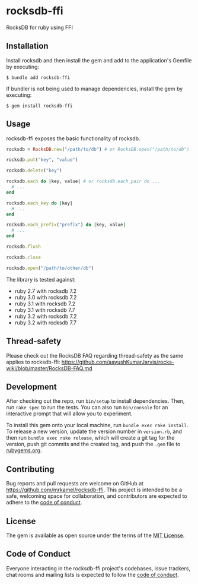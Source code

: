 # rocksdb-ffi

RocksDB for ruby using FFI

## Installation

Install rocksdb and then install the gem and add to the application's Gemfile
by executing:

```
$ bundle add rocksdb-ffi
```

If bundler is not being used to manage dependencies, install the gem by executing:

```
$ gem install rocksdb-ffi
```

## Usage

rocksdb-ffi exposes the basic functionality of rocksdb.

```ruby
rocksdb = RocksDB.new("/path/to/db") # or RocksDB.open("/path/to/db")

rocksdb.put("key", "value")

rocksdb.delete("key")

rocksdb.each do |key, value| # or rocksdb.each_pair do ...
  # ...
end

rocksdb.each_key do |key|
  # ...
end

rocksdb.each_prefix("prefix") do |key, value|
  # ...
end

rocksdb.flush

rocksdb.close

rocksdb.open("/path/to/other/db")
```

The library is tested against:

* ruby 2.7 with rocksdb 7.2
* ruby 3.0 with rocksdb 7.2
* ruby 3.1 with rocksdb 7.2
* ruby 3.1 with rocksdb 7.7
* ruby 3.2 with rocksdb 7.2
* ruby 3.2 with rocksdb 7.7

## Thread-safety

Please check out the RocksDB FAQ regarding thread-safety as the same applies to
rocksdb-ffi: https://github.com/aayushKumarJarvis/rocks-wiki/blob/master/RocksDB-FAQ.md

## Development

After checking out the repo, run `bin/setup` to install dependencies. Then, run
`rake spec` to run the tests. You can also run `bin/console` for an interactive
prompt that will allow you to experiment.

To install this gem onto your local machine, run `bundle exec rake install`. To
release a new version, update the version number in `version.rb`, and then run
`bundle exec rake release`, which will create a git tag for the version, push
git commits and the created tag, and push the `.gem` file to
[rubygems.org](https://rubygems.org).

## Contributing

Bug reports and pull requests are welcome on GitHub at
https://github.com/mrkamel/rocksdb-ffi. This project is intended to be a
safe, welcoming space for collaboration, and contributors are expected to
adhere to the [code of
conduct](https://github.com/mrkamel/rocksdb-ffi/blob/main/CODE_OF_CONDUCT.md).

## License

The gem is available as open source under the terms of the
[MIT License](https://opensource.org/licenses/MIT).

## Code of Conduct

Everyone interacting in the rocksdb-ffi project's codebases, issue trackers,
chat rooms and mailing lists is expected to follow the
[code of conduct](https://github.com/mrkamel/rocksdb-ffi/blob/main/CODE_OF_CONDUCT.md).
